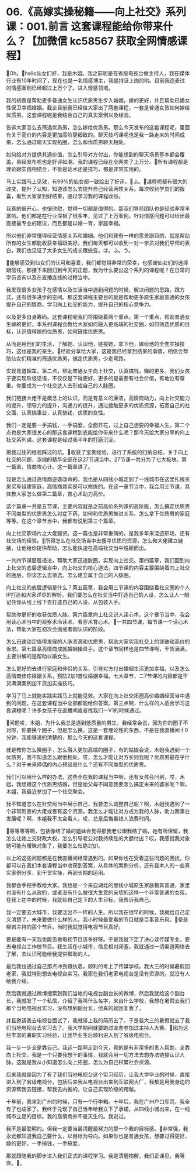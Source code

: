 # 06.《高嫁实操秘籍——向上社交》系列课：001.前言 这套课程能给你带来什么？【加微信 kc58567 获取全网情感课程】

🎼Oh。🎼hello仙女们好，我是木姐。我之前呢是在省级电视台做主持人，我在媒体行业有10年时间了，现在也是一名情感博主，我是持证上岗的哟。目前我连麦过的情感案例已经超过上万个了。进入情感领域。

我的初衷是帮助更多普通女生认识优质男生步入婚姻，嫁的更好，并且帮助已婚女性保卫幸福婚姻。截止目前我已经给大家出了两套课程，一套是普通女孩如何嫁给优质男。这套课程呢是我结合自己的真实案例以及经验。

告诉大家怎么去筛选优质男，怎么嫁给优质男。那么今天发布的这套课程呢，里面有关于高价的内容是更加高阶更细致的。聊天技巧课呢也是我一路走来的时间成果，怎么通过聊天实现拓圈，怎么和优质男聊天相处。

如何给对方提供其遇价值，怎么引导对方付出，你能想到的聊天场景基本都会覆盖，易经发布呢也是好评如潮。我的课程已经在全网卖了上万分。🎼所有课程都是理论跟实践相结合，不管是话术还是技巧，都是非常实用的。

马上实践马上见效，有99%的仙女都一致给出了好评。🎼ふ。🎼课程呢都有很大的改变，提升了认知，知道该怎么去提升自己经营两性关系。每次收到学员们的报喜，看到大家拿到好结果，通过学习我的课程收益。

我真的很开心，也很欣慰，觉得一切都是值得的。那我们导师团队也是经验非常丰富哈。他们都是在行业深根了很多年，见过了上万案例。针对情感问题可以给出最直接最专业的建议，而且都是以婚一育，家庭幸福。

所以他们非常懂得经营情感关系和婚姻。他们和我有一样的愿景跟目的，就是帮助所有的女生都能收获幸福跟美好。我们每天都可以收到一对一学员对我们导师的表白，我们也见证了太多女生的成长跟蜕变。は。ふ。う。

🎼能够感受到仙女们的认可和喜爱，我们都觉得非常的荣幸，也感谢仙女们的选择跟信任。那接下来回归到今天的正题，我为什么要出这个系列的课程呢？在日常的学员咨询以及在直播连线的过程当中。

我发现很多女孩子在感情以及生活当中遇到问题的时候，解决问题的思路，跟方式，还有很多进步的空间。那这套课程主要目的就是帮助更多原生家庭普通的女孩提升自己的情商，学习向上社交的能力，提升自己的核心竞争力。

以及更多自身筹码。这套课程呢我们将围绕着两个重点。第一个重点，帮助普通女生嫁的更好。本系列课程会教给大家如何融入更高端的社交圈，如何筛选优质的目标，认识值得嫁的优质男，如何链接优质男。

从而是用他们的生活，了解她，认识他，链接她，拿下他，嫁给他的全套实操技巧，这也是我的亲生。🎼经验分享给大家，这是我已经拿到结果的事情，相信会帮助仙女们精准的筛选优质男，搞定优质男，少走弯路。

实现弯道超车。第二点，帮助普通女生向上社交，认真搞钱，赚的更多。我们女孩子要实现阶级话语，不仅仅是下得更好，更多的是需要有社会价值，有地位有尊重。你要成为一个社交达人去形成自己的人脉圈。

我们链接大佬不是概念上的认识，而是有意义的廉洁，高情商助力，向上社交能力的提升，领导力的提升，沟通力的提升，通过接触更多的优质资源，拓宽自己的社交面，认真搞事业，认真搞钱，优质的女性。

我们一定是要一手搞钱，一手搞爱，全面开花，过上自己想要的幸福人生。第二个点也是大家很关心的那这套课程到底能给你带来什么呢？那今天给大家分享的向上社交系列课。这套课程是经过我半年的打磨沉淀。

把我过往的经验踩过的坑。🎼收获了宝贵经验，进行了系统的归纳总结。关于向上社交的问题，浓缩的精华全部在这27节课当中。27节课一共分为了七大板块。第一篇章，情商攻心计。这一篇章讲了。

我是怎么通过高情商逆袭改命的。我也是从四线小城走到了一线城市在这里扎根买房买车组建家庭，高情商其实是可以修炼的。在这一章节当中，我会用三节课，具体教大家怎么做第二篇章，育心术助力高价。

这个篇章一共是五节课，主要内容就是之前高价系列课的高阶版，怎么搞定优质男不同类型的优质男怎么对症下药，如何和优质男推进关系，怎么拿下优质男的家庭等等。在这个章节当中，我都有说到第三个篇章。

向上社交职场片之大佬题贤。这一篇也是非常重磅的，是我多年来混迹职场，还有社交场的经验。🎼所得怎么在社交场当中去搜寻优质的资源，怎么和大佬建立链接，让他给你提供帮助，怎么能快速在高端社交当中脱颖而出。

一共四节课层层递进，帮助大家迅速脱圈，实现向上社交。第四篇章，我们回到向上社交的底层逻辑当中，向上社交的核心道法。四节课的内容主要围绕着向上社交的圈层，你该怎么去筛选。怎么建立属于自己的人脉圈。

向上社交的底层逻辑是什么？第五篇章，我会用三节课的内容围绕着社交圈的个人IP打造和大家详尽的解析。我们要怎么在社交当中打造自己的人设，怎么让人一眼记住你从线上线下去打造自己的人设，从包装入手。

帮助你更好的收获优质人脉。第六篇章向上社交识人读心术。这个章节当中，我会用读心术当中的观察术冷读术，看穿术育心术。🎼一共四节课，每节课一个读心术法，帮助大家在初次会面或者刚认识的阶段。

怎么迅速锁定值得发展的人脉资源和优质男，帮助大家实现社交上的突破和高价的诉求。第七篇章高情商成就婚姻操盘手。这个章节同样也是四节课啊，干货满满，主要讲解的是帮助以婚女生。

怎么更好的去进行家庭和伴侣的关系，引导对方付出婚姻生活更加幸福，以及怎么高情商修炼婚姻关系，预防2加1首位婚姻幸福。七大章节，二7节课的内容都是干货满满案例加干货加实操技巧。

学习了马上就能实践实践马上就能见效。大家在向上社交拓圈高价婚姻经营当中遇到的问题，在这套课程当中全部都能给你答案。第三点啊，什么样的人适合学习这套课程呢？许多女孩子在直播间或者找我们一V1的时候通过。

🎼问题哎，木姐，为什么我总是遇到低质量的男生，我经常会说，因为你的圈子不对呀，你要换个圈子，但是怎么换，这是一套理论性的东西，不是在我直播间十0分钟，我能够说的清楚的，那么今天的这套课程。

就是教你怎么换圈子，怎么融入更加高端的圈子，有的姑娘会说，木姐我遇到一个优质男，我不知道怎么跟他相处，哎，怎么才能让对方长则我呢？优质男最在乎什么？对于未来择偶的内心预设是什么？还有不同类型的优质男。

我们可以用什么样的办法，这些全在我的课程当中啊，还有女孩会问到，哎，木姐，我想跟这个优质男结婚，但是她父母不同意我要怎么搞定未来的婆家呢？啊，木姐，我最近参加了一个社交聚会。

我不知道怎么在社交局当中展示自己，我要怎么调整自己呢？啊，木姐我遇到了一个非常厉害的大佬或者有这个资源，我怎么才能让对方成为我的人脉，助力我事业发展呢？啊，木姐我不太会看人，哎，总是后悔看错人浪费时间。

🎼等等等等啊，包括像结了婚的姐妹会觉得那我老公跟我结了婚，她有所保留，我怎么让她上交财政大权，怎么引导老公对我持续性的大额付出？哎，我感觉我对象她可能有暧昧对象了，我要怎么杜绝2加1。

以上的这些问题都是在我直播间经常遇到的。如果你也在受着这些问题的困扰，你都可以在我们本套课程当中收获到答案，从具体的案例分析，还有我本人的一些真实案例分享，到干货实操，再到长期的运用。

我都会手把手教给大家。我也是一个来自湖北的思线小城原生家庭极其普通，家里也没有什么从政的，或者没有什么做很大生意的亲切的这样一个非常普通的女孩。在我上初中的时候，我就给自己定下的人生目标。我告诉我自己。

我一定要去大城市，我要活出不一样的人生。所以我在很早的时候，我就给自己定义清楚了。未来要做什么样的人。我小时候最爱看的节目就是百事音乐风。🎼晕是柳岩主持的那个节目，当时我就觉得电视节目真好。

要是能有一天我也能去做电视节目该多好呀。于是我就下定了决心读传媒专业，要去电视台工作做节目。我生活在小城市，信息相对闭塞，我就通过一切渠道网络去了解，去认识可能给我提供帮助的人。

最后我也通过自己那点冲劲跟执着，顺利的考上了传媒学校。我大三的时候暑假回老家，我就特别想去电视台实习。我家在我们老家电视台是没有资源的，就没有人给我介绍。

然后我就通过微博搜索到我们当地的电视台副台长的微博，然后我就给这个副台长，我就发了一个私信，介绍了我叫什么名字，来自什么学校，我想在暑假去我们那个当地电视台实习，没有想到副台长，他真的就回复我了。

并且邀请我去电视台面试了，我就带上我的简历去了。于是我大三的暑假就去了我们当地电视台去实习去了。我大学期间就要跑过龙套参加过主持人大赛。🎼因为这些丰富的兼职实习经验，让我毕业生后顺利进入到了省级电视台。

我一步一步全是靠自己。我这一路啊走到今天，真的是有非常多的贵人帮助，全靠向上社交。我是一个只要我想干的事情，我就会用一切方法去想办法链接认识人脉。这就是我从小知道怎么向上拓圈，怎么为自己积累社会资源。

后来我就是因为了有了我们当地电视台这个实习经历，让我大学毕业的时候，直接进入到了省级电视台，包括后来我从电视台出来到互联网大厂，我都是用我身边的资源帮我去链接，帮我去内推的，让自己实现阶级的跨越。

十年前，我来到广州的时候，只有一个行李箱。十年后，我在广州户口车罚，我全有了也成家了。我终于兑现了自己当年给我立下了承诺，从四线小城出来，在一线城市立足的目标。我的高情商并不是天生的。我说过。

我不是最聪明的。但我一定要当最清醒最努力的那一个我的目标感。🎼非常强，我永远都知道我自己要什么，以目标为导向。如果你也是普通女孩，想要过得更好，嫁的更好，一手搞钱，一手搞爱。

那就跟随我的脚步进入我们正式的课程学习。我是清醒物解，我们正课见，我等你。🎼。